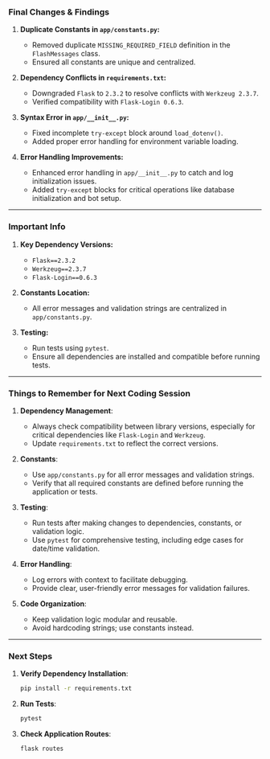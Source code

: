### **Final Changes & Findings**
1. **Duplicate Constants in `app/constants.py`:**
   - Removed duplicate `MISSING_REQUIRED_FIELD` definition in the `FlashMessages` class.
   - Ensured all constants are unique and centralized.

2. **Dependency Conflicts in `requirements.txt`:**
   - Downgraded `Flask` to `2.3.2` to resolve conflicts with `Werkzeug 2.3.7`.
   - Verified compatibility with `Flask-Login 0.6.3`.

3. **Syntax Error in `app/__init__.py`:**
   - Fixed incomplete `try-except` block around `load_dotenv()`.
   - Added proper error handling for environment variable loading.

4. **Error Handling Improvements:**
   - Enhanced error handling in `app/__init__.py` to catch and log initialization issues.
   - Added `try-except` blocks for critical operations like database initialization and bot setup.

---

### **Important Info**
1. **Key Dependency Versions:**
   - `Flask==2.3.2`
   - `Werkzeug==2.3.7`
   - `Flask-Login==0.6.3`

2. **Constants Location:**
   - All error messages and validation strings are centralized in `app/constants.py`.

3. **Testing:**
   - Run tests using `pytest`.
   - Ensure all dependencies are installed and compatible before running tests.

---

### **Things to Remember for Next Coding Session**
1. **Dependency Management**:
   - Always check compatibility between library versions, especially for critical dependencies like `Flask-Login` and `Werkzeug`.
   - Update `requirements.txt` to reflect the correct versions.

2. **Constants**:
   - Use `app/constants.py` for all error messages and validation strings.
   - Verify that all required constants are defined before running the application or tests.

3. **Testing**:
   - Run tests after making changes to dependencies, constants, or validation logic.
   - Use `pytest` for comprehensive testing, including edge cases for date/time validation.

4. **Error Handling**:
   - Log errors with context to facilitate debugging.
   - Provide clear, user-friendly error messages for validation failures.

5. **Code Organization**:
   - Keep validation logic modular and reusable.
   - Avoid hardcoding strings; use constants instead.

---

### **Next Steps**
1. **Verify Dependency Installation**:
   ```bash
   pip install -r requirements.txt
   ```
2. **Run Tests**:
   ```bash
   pytest
   ```
3. **Check Application Routes**:
   ```bash
   flask routes
   ```
